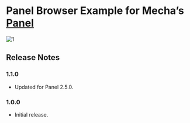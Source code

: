 Panel Browser Example for Mecha&rsquo;s [Panel](https://github.com/mecha-cms/mecha)
===================================================================================

![1](https://user-images.githubusercontent.com/1669261/93096452-9b742f00-f6ce-11ea-9666-0b42fabe7bfd.png)

Release Notes
-------------

### 1.1.0

 - Updated for Panel 2.5.0.

### 1.0.0

 - Initial release.
